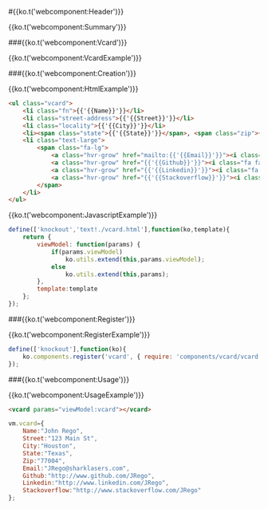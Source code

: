 <!--export name:'vcard.header'-->
#{{ko.t('webcomponent:Header')}}

{{ko.t('webcomponent:Summary')}}

###{{ko.t('webcomponent:Vcard')}}

{{ko.t('webcomponent:VcardExample')}}
<!-- export name:'vcard.example' -->
###{{ko.t('webcomponent:Creation')}}

{{ko.t('webcomponent:HtmlExample')}}
```html
<ul class="vcard">
    <li class="fn">{{'{{Name}}'}}</li>
    <li class="street-address">{{'{{Street}}'}}</li>
    <li class="locality">{{'{{City}}'}}</li>
    <li><span class="state">{{'{{State}}'}}</span>, <span class="zip">{{'{{Zip}}'}}</span></li>
    <li class="text-large">
        <span class="fa-lg">
            <a class="hvr-grow" href="mailto:{{'{{Email}}'}}"><i class="fa fa-envelope"></i></a>
            <a class="hvr-grow" href="{{'{{Github}}'}}"><i class="fa fa-lg fa-github"></i></a>
            <a class="hvr-grow" href="{{'{{Linkedin}}'}}"><i class="fa fa-lg fa-linkedin"></i></a>
            <a class="hvr-grow" href="{{'{{Stackoverflow}}'}}"><i class="fa fa-lg fa-stack-overflow"></i></a>
        </span>
    </li>
</ul>
```
{{ko.t('webcomponent:JavascriptExample')}}
```javascript
define(['knockout','text!./vcard.html'],function(ko,template){
    return {
        viewModel: function(params) {
            if(params.viewModel)
                ko.utils.extend(this,params.viewModel);
            else
                ko.utils.extend(this,params);
        },
        template:template
    };
});
```
###{{ko.t('webcomponent:Register')}}

{{ko.t('webcomponent:RegisterExample')}}
```javascript
define(['knockout'],function(ko){
    ko.components.register('vcard', { require: 'components/vcard/vcard' });
});
```

###{{ko.t('webcomponent:Usage')}}

{{ko.t('webcomponent:UsageExample')}}
```html
<vcard params="viewModel:vcard"></vcard>
```
```javascript
vm.vcard={
    Name:"John Rego",
    Street:"123 Main St",
    City:"Houston",
    State:"Texas",
    Zip:"77004",
    Email:"JRego@sharklasers.com",
    Github:"http://www.github.com/JRego",
    Linkedin:"http://www.linkedin.com/JRego",
    Stackoverflow:"http://www.stackoverflow.com/JRego"
};
```
